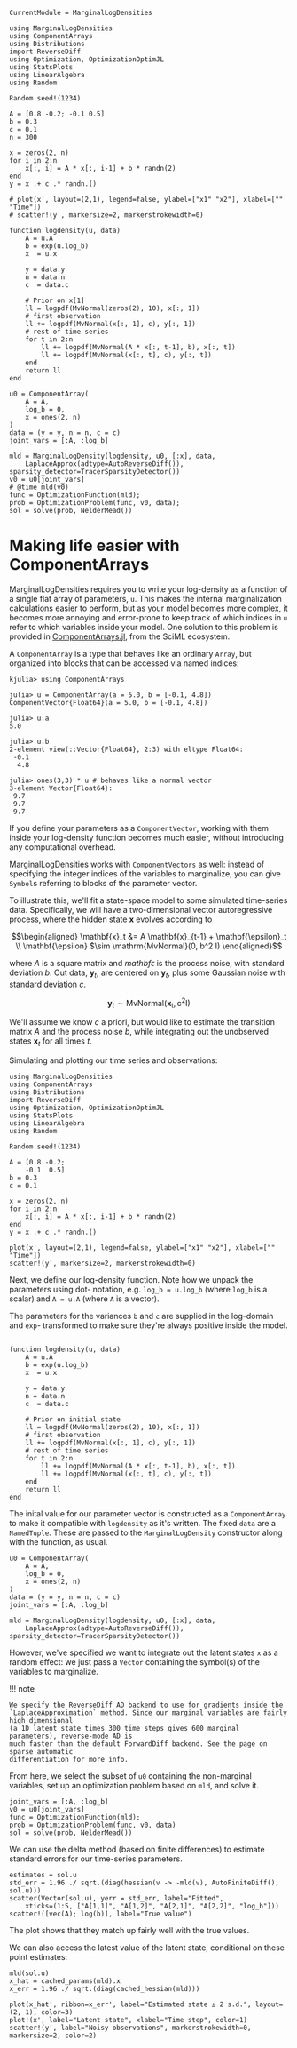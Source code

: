 ```@meta
CurrentModule = MarginalLogDensities
```

```@setup component
using MarginalLogDensities
using ComponentArrays
using Distributions
import ReverseDiff
using Optimization, OptimizationOptimJL
using StatsPlots
using LinearAlgebra
using Random

Random.seed!(1234)

A = [0.8 -0.2; -0.1 0.5]
b = 0.3
c = 0.1
n = 300

x = zeros(2, n)
for i in 2:n
    x[:, i] = A * x[:, i-1] + b * randn(2)
end
y = x .+ c .* randn.()

# plot(x', layout=(2,1), legend=false, ylabel=["x1" "x2"], xlabel=["" "Time"])
# scatter!(y', markersize=2, markerstrokewidth=0)

function logdensity(u, data)
    A = u.A
    b = exp(u.log_b)
    x  = u.x

    y = data.y
    n = data.n
    c  = data.c

    # Prior on x[1]
    ll = logpdf(MvNormal(zeros(2), 10), x[:, 1])
    # first observation
    ll += logpdf(MvNormal(x[:, 1], c), y[:, 1])
    # rest of time series
    for t in 2:n
        ll += logpdf(MvNormal(A * x[:, t-1], b), x[:, t])
        ll += logpdf(MvNormal(x[:, t], c), y[:, t])
    end
    return ll
end

u0 = ComponentArray(
    A = A,
    log_b = 0,
    x = ones(2, n)
)
data = (y = y, n = n, c = c)
joint_vars = [:A, :log_b]

mld = MarginalLogDensity(logdensity, u0, [:x], data,
    LaplaceApprox(adtype=AutoReverseDiff()), sparsity_detector=TracerSparsityDetector())
v0 = u0[joint_vars]
# @time mld(v0)
func = OptimizationFunction(mld);
prob = OptimizationProblem(func, v0, data);
sol = solve(prob, NelderMead())
```

# Making life easier with ComponentArrays

MarginalLogDensities requires you to write your log-density as a function of a single flat
array of parameters, `u`. This makes the internal marginalization calculations easier to
perform, but as your model becomes more complex, it becomes more annoying and error-prone
to keep track of which indices in `u` refer to which variables inside your model. One 
solution to this problem is provided in [ComponentArrays.jl](https://github.com/SciML/ComponentArrays.jl/tree/main),
from the SciML ecosystem.

A `ComponentArray` is a type that behaves like an ordinary `Array`, but organized into 
blocks that can be accessed via named indices:

```julia-repl
kjulia> using ComponentArrays

julia> u = ComponentArray(a = 5.0, b = [-0.1, 4.8])
ComponentVector{Float64}(a = 5.0, b = [-0.1, 4.8])

julia> u.a
5.0

julia> u.b
2-element view(::Vector{Float64}, 2:3) with eltype Float64:
 -0.1
  4.8

julia> ones(3,3) * u # behaves like a normal vector
3-element Vector{Float64}:
 9.7
 9.7
 9.7
```

If you define your parameters as a `ComponentVector`, working with them inside your
log-density function becomes much easier, without introducing any computational overhead.

MarginalLogDensities works with `ComponentVectors` as well: instead of specifying the 
integer indices of the variables to marginalize, you can give `Symbol`s referring to 
blocks of the parameter vector.

To illustrate this, we'll fit a state-space model to some simulated time-series data.
Specifically, we will have a two-dimensional vector autoregressive process, where the 
hidden state $\mathbf{x}$ evolves according to 

```math
\begin{aligned}
\mathbf{x}_t &= A \mathbf{x}_{t-1} + \mathbf{\epsilon}_t \\
\mathbf{\epsilon} $\sim \mathrm{MvNormal}(0, b^2 I)
\end{aligned}
```
where $A$ is a square matrix and $mathbf{\epsilon}$ is the process noise, with standard 
deviation $b$. Out data, $\mathbf{y}_t$, are centered on $\mathbf{y}_t$, plus some 
Gaussian noise with standard deviation $c$.

```math
\mathbf{y}_t \sim \mathrm{MvNormal(\mathbf{x}_t, c^2 I)}
```

We'll assume we know $c$ a priori, but would like to estimate the transition matrix $A$ 
and the process noise $b$, while integrating out the unobserved states $\mathbf{x}_t$ for 
all times $t$. 

Simulating and plotting our time series and observations:

```@example component
using MarginalLogDensities
using ComponentArrays
using Distributions
import ReverseDiff
using Optimization, OptimizationOptimJL
using StatsPlots
using LinearAlgebra
using Random

Random.seed!(1234)

A = [0.8 -0.2; 
    -0.1  0.5]
b = 0.3
c = 0.1

x = zeros(2, n)
for i in 2:n
    x[:, i] = A * x[:, i-1] + b * randn(2)
end
y = x .+ c .* randn.()

plot(x', layout=(2,1), legend=false, ylabel=["x1" "x2"], xlabel=["" "Time"])
scatter!(y', markersize=2, markerstrokewidth=0)
```

Next, we define our log-density function. Note how we unpack the parameters using dot-
notation, e.g. `log_b = u.log_b` (where `log_b` is a scalar) and `A = u.A` (where `A` is a
vector).

The parameters for the variances `b` and `c` are supplied in the log-domain and `exp`-
transformed to make sure they're always positive inside the model.

```@example component

function logdensity(u, data)
    A = u.A
    b = exp(u.log_b)
    x  = u.x

    y = data.y
    n = data.n
    c  = data.c

    # Prior on initial state
    ll = logpdf(MvNormal(zeros(2), 10), x[:, 1])
    # first observation
    ll += logpdf(MvNormal(x[:, 1], c), y[:, 1])
    # rest of time series
    for t in 2:n
        ll += logpdf(MvNormal(A * x[:, t-1], b), x[:, t])
        ll += logpdf(MvNormal(x[:, t], c), y[:, t])
    end
    return ll
end
```

The inital value for our parameter vector is constructed as a `ComponentArray` to make it
compatible with `logdensity` as it's written. The fixed `data` are a `NamedTuple`. These 
are passed to the `MarginalLogDensity` constructor along with the function, as usual.


```@example component
u0 = ComponentArray(
    A = A,
    log_b = 0,
    x = ones(2, n)
)
data = (y = y, n = n, c = c)
joint_vars = [:A, :log_b]

mld = MarginalLogDensity(logdensity, u0, [:x], data,
    LaplaceApprox(adtype=AutoReverseDiff()), sparsity_detector=TracerSparsityDetector())
```

However, we've specified we want to integrate out the latent states `x` as a 
random effect: we just pass a `Vector` containing the symbol(s) of the variables to 
marginalize.

!!! note 

    We specify the ReverseDiff AD backend to use for gradients inside the
    `LaplaceApproximation` method. Since our marginal variables are fairly high dimensional 
    (a 1D latent state times 300 time steps gives 600 marginal parameters), reverse-mode AD is
    much faster than the default ForwardDiff backend. See the page on sparse automatic 
    differentiation for more info.

From here, we select the subset of `u0` containing the non-marginal variables, set up an
optimization problem based on `mld`, and solve it.

```@example component
joint_vars = [:A, :log_b]
v0 = u0[joint_vars]
func = OptimizationFunction(mld);
prob = OptimizationProblem(func, v0, data)
sol = solve(prob, NelderMead())
```

We can use the delta method (based on finite differences) to estimate standard errors for
our time-series parameters.

```@example component
estimates = sol.u
std_err = 1.96 ./ sqrt.(diag(hessian(v -> -mld(v), AutoFiniteDiff(), sol.u)))
scatter(Vector(sol.u), yerr = std_err, label="Fitted",
    xticks=(1:5, ["A[1,1]", "A[1,2]", "A[2,1]", "A[2,2]", "log_b"]))
scatter!([vec(A); log(b)], label="True value")
``` 

The plot shows that they match up fairly well with the true values.

We can also access the latest value of the latent state, conditional on these point 
estimates:

```@example component
mld(sol.u)
x_hat = cached_params(mld).x 
x_err = 1.96 ./ sqrt.(diag(cached_hessian(mld)))

plot(x_hat', ribbon=x_err', label="Estimated state ± 2 s.d.", layout=(2, 1), color=3)
plot!(x', label="Latent state", xlabel="Time step", color=1)
scatter!(y', label="Noisy observations", markerstrokewidth=0, markersize=2, color=2)
```